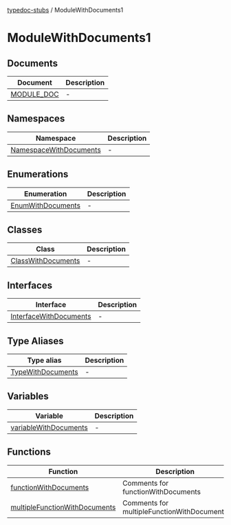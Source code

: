 [typedoc-stubs](../README.md) / ModuleWithDocuments1

# ModuleWithDocuments1

## Documents

| Document | Description |
| ------ | ------ |
| [MODULE\_DOC](documents/MODULE_DOC.md) | - |

## Namespaces

| Namespace | Description |
| ------ | ------ |
| [NamespaceWithDocuments](namespaces/NamespaceWithDocuments/README.md) | - |

## Enumerations

| Enumeration | Description |
| ------ | ------ |
| [EnumWithDocuments](enumerations/EnumWithDocuments.md) | - |

## Classes

| Class | Description |
| ------ | ------ |
| [ClassWithDocuments](classes/ClassWithDocuments.md) | - |

## Interfaces

| Interface | Description |
| ------ | ------ |
| [InterfaceWithDocuments](interfaces/InterfaceWithDocuments.md) | - |

## Type Aliases

| Type alias | Description |
| ------ | ------ |
| [TypeWithDocuments](type-aliases/TypeWithDocuments.md) | - |

## Variables

| Variable | Description |
| ------ | ------ |
| [variableWithDocuments](variables/variableWithDocuments.md) | - |

## Functions

| Function | Description |
| ------ | ------ |
| [functionWithDocuments](functions/functionWithDocuments.md) | Comments for functionWithDocuments |
| [multipleFunctionWithDocuments](functions/multipleFunctionWithDocuments.md) | Comments for multipleFunctionWithDocuments |
